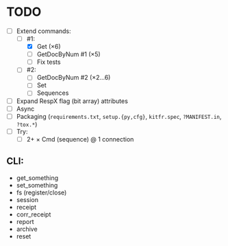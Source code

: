 # TODO

- [ ] Extend commands:
  + [ ] #1:
    - [x] Get (&times;6)
    - [ ] GetDocByNum #1 (&times;5)
    - [ ] Fix tests
  + [ ] #2:
    - [ ] GetDocByNum #2 (&times;2&hellip;6)
    - [ ] Set
    - [ ] Sequences
- [ ] Expand RespX flag (bit array) attributes
- [ ] Async
- [ ] Packaging (`requirements.txt`, `setup.{py,cfg}`, `kitfr.spec`, `?MANIFEST.in`, `?tox.*`)
- [ ] Try:
  + [ ] 2+ &times; Cmd (sequence) @ 1 connection

## CLI:
- get_something
- set_something
- fs (register/close)
- session
- receipt
- corr_receipt
- report
- archive
- reset
